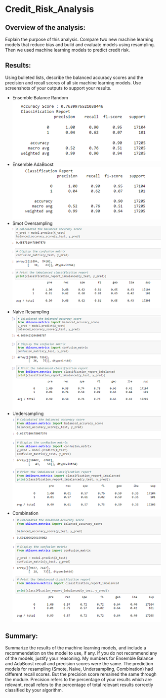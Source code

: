 # Credit_Risk_Analysis
## Overview of the analysis: 
Explain the purpose of this analysis.
Compare two new machine learning models that reduce bias and build and evaluate models using resampling. Then we used machine learning models to predict credit risk.
## Results: 
Using bulleted lists, describe the balanced accuracy scores and the precision and recall scores of all six machine learning models. Use screenshots of your outputs to support your results.
  * Ensemble Balance Random
 ![Ensemble_balance_score](https://github.com/gabby338414/Credit-Risk-Analysis/blob/04bbe1adc260f73e7fb634e5c51d340119068c74/Ensemble_balance_score.PNG)
  * Ensemble AdaBoost
 ![Ensemble_Adaboost_score](https://github.com/gabby338414/Credit-Risk-Analysis/blob/5b5cbeb9a0ee06c683e5b0ef60f09b9d2ed747f1/Ensemble_Adaboost_score.PNG)
  * Smot Oversampling
 ![Resampling_Smote](https://github.com/gabby338414/Credit-Risk-Analysis/blob/ff7e1ffe3f7c6780009f0cf5041799d855923917/Resampling_Smote.PNG)
  * Naive Resampling
 ![Resampling_Naive](https://github.com/gabby338414/Credit-Risk-Analysis/blob/f29d4b566c78e6b54bb3d1e63ee5293e12062679/Resampling_Naive.PNG)
  * Undersampling
 ![Resampling_Undersampling](https://github.com/gabby338414/Credit-Risk-Analysis/blob/c24ac188c2df0f1dc23f83fb4f2f702c849acf88/Resampling_Undersampling.PNG)
  * Combination
 ![Resampling_Combination](https://github.com/gabby338414/Credit-Risk-Analysis/blob/21fe360598f796cfc8db35ff770d5caf9ed7ffc8/Resampling_Combination.PNG)

## Summary: 
Summarize the results of the machine learning models, and include a recommendation on the model to use, if any. If you do not recommend any of the models, justify your reasoning.
My numbers for Ensemble Balance and AdaBoost recall and precision scores were the same. The prediction models for resampling (Smote, Naive, Undersampling, Combination) had different recall scores. But the precision score remained the same through the module. Precision refers to the percentage of your results which are relevant, recall refers to the percentage of total relevant results correctly classified by your algorithm.
